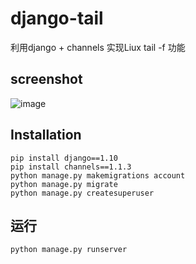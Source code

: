 django-tail
===========

利用django + channels 实现Liux tail -f 功能

## screenshot
![image](https://github.com/xianfuxing/django-tail/raw/master/static/images/sample.png)
## Installation
<pre>
<code>pip install django==1.10</code>
<code>pip install channels==1.1.3</code>
<code>python manage.py makemigrations account</code>
<code>python manage.py migrate</code>
<code>python manage.py createsuperuser</code>
</pre>

## 运行
<pre>
<code>python manage.py runserver</code>
</pre>

